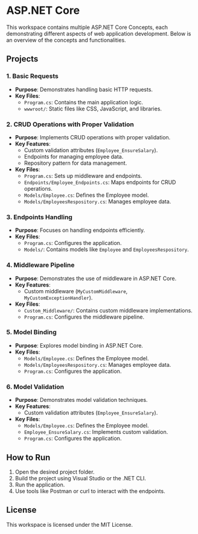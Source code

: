 # ASP.NET Core 

This workspace contains multiple ASP.NET Core Concepts, each demonstrating different aspects of web application development. Below is an overview of the concepts and functionalities.

## Projects

### 1. Basic Requests

- **Purpose**: Demonstrates handling basic HTTP requests.
- **Key Files**:
  - `Program.cs`: Contains the main application logic.
  - `wwwroot/`: Static files like CSS, JavaScript, and libraries.

### 2. CRUD Operations with Proper Validation

- **Purpose**: Implements CRUD operations with proper validation.
- **Key Features**:
  - Custom validation attributes (`Employee_EnsureSalary`).
  - Endpoints for managing employee data.
  - Repository pattern for data management.
- **Key Files**:
  - `Program.cs`: Sets up middleware and endpoints.
  - `Endpoints/Employee_Endpoints.cs`: Maps endpoints for CRUD operations.
  - `Models/Employee.cs`: Defines the Employee model.
  - `Models/EmployeesRespository.cs`: Manages employee data.

### 3. Endpoints Handling

- **Purpose**: Focuses on handling endpoints efficiently.
- **Key Files**:
  - `Program.cs`: Configures the application.
  - `Models/`: Contains models like `Employee` and `EmployeesRespository`.

### 4. Middleware Pipeline

- **Purpose**: Demonstrates the use of middleware in ASP.NET Core.
- **Key Features**:
  - Custom middleware (`MyCustomMiddleware`, `MyCustomExceptionHandler`).
- **Key Files**:
  - `Custom_Middleware/`: Contains custom middleware implementations.
  - `Program.cs`: Configures the middleware pipeline.

### 5. Model Binding

- **Purpose**: Explores model binding in ASP.NET Core.
- **Key Files**:
  - `Models/Employee.cs`: Defines the Employee model.
  - `Models/EmployeesRespository.cs`: Manages employee data.
  - `Program.cs`: Configures the application.

### 6. Model Validation

- **Purpose**: Demonstrates model validation techniques.
- **Key Features**:
  - Custom validation attributes (`Employee_EnsureSalary`).
- **Key Files**:
  - `Models/Employee.cs`: Defines the Employee model.
  - `Employee_EnsureSalary.cs`: Implements custom validation.
  - `Program.cs`: Configures the application.

## How to Run

1. Open the desired project folder.
2. Build the project using Visual Studio or the .NET CLI.
3. Run the application.
4. Use tools like Postman or curl to interact with the endpoints.

## License

This workspace is licensed under the MIT License.
